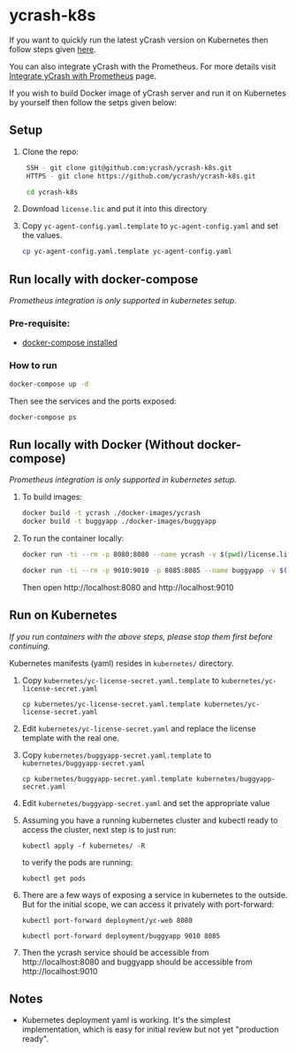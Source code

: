 # ycrash-k8s

If you want to quickly run the latest yCrash version on Kubernetes then follow steps given [here](https://docs.ycrash.io/ycrash-server/administration/kubernetes.html). 

You can also integrate yCrash with the Prometheus. For more details visit [Integrate yCrash with Prometheus](https://docs.ycrash.io/ycrash-integration/monitoring-tools/prometheus.html#prerequisites) page.

If you wish to build Docker image of yCrash server and run it on Kubernetes by yourself then follow the setps given below:

## Setup

1. Clone the repo: 

   ```sh
	SSH - git clone git@github.com:ycrash/ycrash-k8s.git
	HTTPS - git clone https://github.com/ycrash/ycrash-k8s.git
   
	cd ycrash-k8s
   ```

2. Download `license.lic` and put it into this directory
3. Copy `yc-agent-config.yaml.template` to `yc-agent-config.yaml` and set the values.

	```sh
	cp yc-agent-config.yaml.template yc-agent-config.yaml
	```
	
## Run locally with docker-compose

*Prometheus integration is only supported in kubernetes setup.*

### Pre-requisite:

- [docker-compose installed](https://docs.docker.com/compose/install/)

### How to run

```sh
docker-compose up -d
```

Then see the services and the ports exposed:

```sh
docker-compose ps
```


## Run locally with Docker (Without docker-compose)

*Prometheus integration is only supported in kubernetes setup.*

1. To build images:

   ```sh
   docker build -t ycrash ./docker-images/ycrash
   docker build -t buggyapp ./docker-images/buggyapp
   ```

2. To run the container locally:

   ```sh
   docker run -ti --rm -p 8080:8080 --name ycrash -v $(pwd)/license.lic:/opt/workspace/yc/license.lic ycrash
   ```

   ```sh
   docker run -ti --rm -p 9010:9010 -p 8085:8085 --name buggyapp -v $(pwd)/yc-agent-config.yaml:/opt/workspace/yc/agent/config.yaml buggyapp
   ```

   Then open http://localhost:8080 and http://localhost:9010

## Run on Kubernetes

*If you run containers with the above steps, please stop them first before continuing.*

Kubernetes manifests (yaml) resides in `kubernetes/` directory.

1. Copy `kubernetes/yc-license-secret.yaml.template` to `kubernetes/yc-license-secret.yaml`

   ```
   cp kubernetes/yc-license-secret.yaml.template kubernetes/yc-license-secret.yaml
   ```

2. Edit `kubernetes/yc-license-secret.yaml` and replace the license template with the real one.


3. Copy `kubernetes/buggyapp-secret.yaml.template` to `kubernetes/buggyapp-secret.yaml`

   ```
   cp kubernetes/buggyapp-secret.yaml.template kubernetes/buggyapp-secret.yaml
   ```

4. Edit `kubernetes/buggyapp-secret.yaml` and set the appropriate value

5. Assuming you have a running kubernetes cluster and kubectl ready to access the cluster, next step is to just run:

   ```
   kubectl apply -f kubernetes/ -R
   ```

   to verify the pods are running:

   ```
   kubectl get pods
   ```

6. There are a few ways of exposing a service in kubernetes to the outside. But for the initial scope, we can access it privately with port-forward:

   ```
   kubectl port-forward deployment/yc-web 8080
   ```

   ```
   kubectl port-forward deployment/buggyapp 9010 8085
   ```

7. Then the ycrash service should be accessible from http://localhost:8080 and buggyapp should be accessible from http://localhost:9010



## Notes

- Kubernetes deployment yaml is working. It's the simplest implementation, which is easy for initial review but not yet "production ready".

